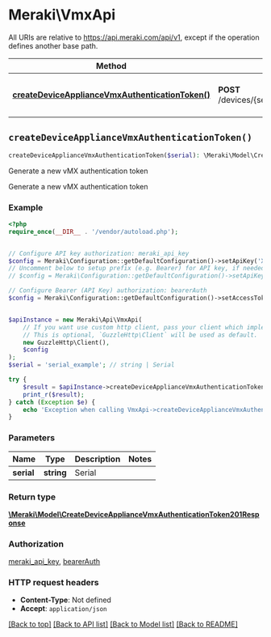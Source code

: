 # Meraki\VmxApi

All URIs are relative to https://api.meraki.com/api/v1, except if the operation defines another base path.

| Method | HTTP request | Description |
| ------------- | ------------- | ------------- |
| [**createDeviceApplianceVmxAuthenticationToken()**](VmxApi.md#createDeviceApplianceVmxAuthenticationToken) | **POST** /devices/{serial}/appliance/vmx/authenticationToken | Generate a new vMX authentication token |


## `createDeviceApplianceVmxAuthenticationToken()`

```php
createDeviceApplianceVmxAuthenticationToken($serial): \Meraki\Model\CreateDeviceApplianceVmxAuthenticationToken201Response
```

Generate a new vMX authentication token

Generate a new vMX authentication token

### Example

```php
<?php
require_once(__DIR__ . '/vendor/autoload.php');


// Configure API key authorization: meraki_api_key
$config = Meraki\Configuration::getDefaultConfiguration()->setApiKey('X-Cisco-Meraki-API-Key', 'YOUR_API_KEY');
// Uncomment below to setup prefix (e.g. Bearer) for API key, if needed
// $config = Meraki\Configuration::getDefaultConfiguration()->setApiKeyPrefix('X-Cisco-Meraki-API-Key', 'Bearer');

// Configure Bearer (API Key) authorization: bearerAuth
$config = Meraki\Configuration::getDefaultConfiguration()->setAccessToken('YOUR_ACCESS_TOKEN');


$apiInstance = new Meraki\Api\VmxApi(
    // If you want use custom http client, pass your client which implements `GuzzleHttp\ClientInterface`.
    // This is optional, `GuzzleHttp\Client` will be used as default.
    new GuzzleHttp\Client(),
    $config
);
$serial = 'serial_example'; // string | Serial

try {
    $result = $apiInstance->createDeviceApplianceVmxAuthenticationToken($serial);
    print_r($result);
} catch (Exception $e) {
    echo 'Exception when calling VmxApi->createDeviceApplianceVmxAuthenticationToken: ', $e->getMessage(), PHP_EOL;
}
```

### Parameters

| Name | Type | Description  | Notes |
| ------------- | ------------- | ------------- | ------------- |
| **serial** | **string**| Serial | |

### Return type

[**\Meraki\Model\CreateDeviceApplianceVmxAuthenticationToken201Response**](../Model/CreateDeviceApplianceVmxAuthenticationToken201Response.md)

### Authorization

[meraki_api_key](../../README.md#meraki_api_key), [bearerAuth](../../README.md#bearerAuth)

### HTTP request headers

- **Content-Type**: Not defined
- **Accept**: `application/json`

[[Back to top]](#) [[Back to API list]](../../README.md#endpoints)
[[Back to Model list]](../../README.md#models)
[[Back to README]](../../README.md)
